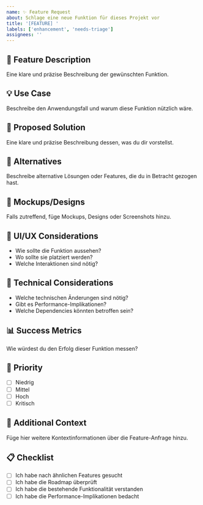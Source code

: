 ```yaml
---
name: ✨ Feature Request
about: Schlage eine neue Funktion für dieses Projekt vor
title: '[FEATURE] '
labels: ['enhancement', 'needs-triage']
assignees: ''
---
```


## 🚀 Feature Description

Eine klare und präzise Beschreibung der gewünschten Funktion.

## 💡 Use Case

Beschreibe den Anwendungsfall und warum diese Funktion nützlich wäre.

## 🎯 Proposed Solution

Eine klare und präzise Beschreibung dessen, was du dir vorstellst.

## 🔄 Alternatives

Beschreibe alternative Lösungen oder Features, die du in Betracht gezogen hast.

## 📱 Mockups/Designs

Falls zutreffend, füge Mockups, Designs oder Screenshots hinzu.

## 🎨 UI/UX Considerations

- Wie sollte die Funktion aussehen?
- Wo sollte sie platziert werden?
- Welche Interaktionen sind nötig?

## 🔧 Technical Considerations

- Welche technischen Änderungen sind nötig?
- Gibt es Performance-Implikationen?
- Welche Dependencies könnten betroffen sein?

## 📊 Success Metrics

Wie würdest du den Erfolg dieser Funktion messen?

## 🎯 Priority

- [ ] Niedrig
- [ ] Mittel
- [ ] Hoch
- [ ] Kritisch

## 📝 Additional Context

Füge hier weitere Kontextinformationen über die Feature-Anfrage hinzu.

## 📋 Checklist

- [ ] Ich habe nach ähnlichen Features gesucht
- [ ] Ich habe die Roadmap überprüft
- [ ] Ich habe die bestehende Funktionalität verstanden
- [ ] Ich habe die Performance-Implikationen bedacht
